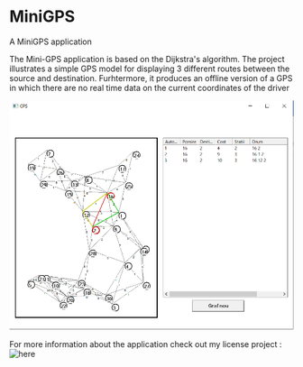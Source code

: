 # MiniGPS
A MiniGPS application

The Mini-GPS application is based on the Dijkstra's algorithm. The project illustrates a simple GPS model for 
displaying 3 different routes between the source and destination. Furhtermore, it produces an offline 
version of a GPS in which there are no real time data on the current coordinates of the driver

<p align="center">
  <img src ="MiniGPS.PNG" width="600" class="center">
</p>

For more information about the application check out my license project : ![here](https://github.com/GalbinitaSebastian97/Licenta-2017-2020)

